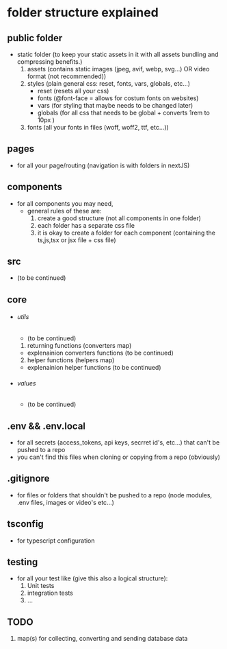 # folder structure explained

## public folder

- static folder (to keep your static assets in it with all assets bundling and compressing benefits.)
  1. assets (contains static images (jpeg, avif, webp, svg...) OR video format (not recommended))
  2. styles (plain general css: reset, fonts, vars, globals, etc...)
     - reset (resets all your css)
     - fonts (@font-face = allows for costum fonts on websites)
     - vars (for styling that maybe needs to be changed later)
     - globals (for all css that needs to be global + converts 1rem to 10px )
  3. fonts (all your fonts in files (woff, woff2, ttf, etc...))

## pages

- for all your page/routing (navigation is with folders in nextJS)

## components

- for all components you may need,
  - general rules of these are:
    1. create a good structure (not all components in one folder)
    2. each folder has a separate css file
    3. it is okay to create a folder for each component (containing the ts,js,tsx or jsx file + css file)

## src

- (to be continued)

## core

- ###### utils

  - (to be continued)

  1. returning functions (converters map)

  - explenainion converters functions (to be continued)

  2. helper functions (helpers map)

  - explenainion helper functions (to be continued)

- ###### values
  - (to be continued)

## .env && .env.local

- for all secrets (access_tokens, api keys, secrret id's, etc...) that can't be pushed to a repo
- you can't find this files when cloning or copying from a repo (obviously)

## .gitignore

- for files or folders that shouldn't be pushed to a repo (node modules, .env files, images or video's etc...)

## tsconfig

- for typescript configuration

## testing

- for all your test like (give this also a logical structure):
  1. Unit tests
  2. integration tests
  3. ...

## TODO

1. map(s) for collecting, converting and sending database data
